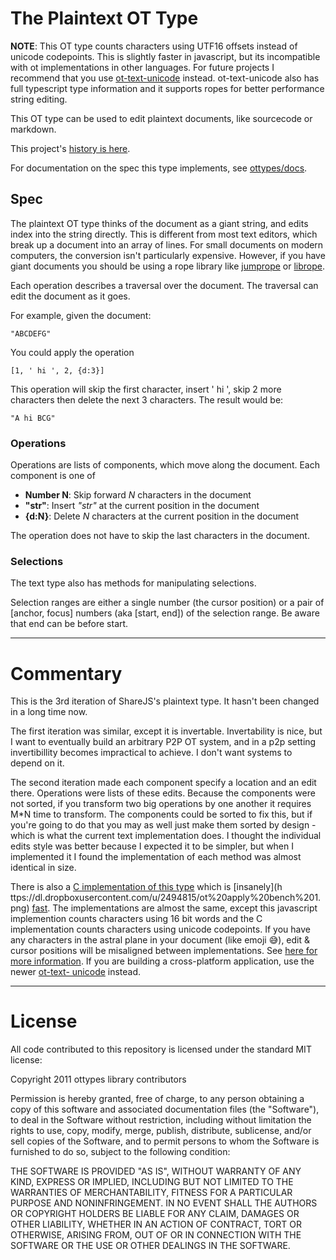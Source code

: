 # The Plaintext OT Type

**NOTE**: This OT type counts characters using UTF16 offsets instead of
unicode codepoints. This is slightly faster in javascript, but its
incompatible with ot implementations in other languages. For future
projects I recommend that you use
[ot-text-unicode](https://github.com/ottypes/text-unicode) instead.
ot-text-unicode also has full typescript type information and it supports ropes
for better performance string editing.


This OT type can be used to edit plaintext documents, like sourcecode or
markdown.

This project's [history is here](https://github.com/share/ShareJS/blob/0.6/src/types/text2.coffee).

For documentation on the spec this type implements, see [ottypes/docs](https://github.com/ottypes/docs).

## Spec

The plaintext OT type thinks of the document as a giant string, and edits index
into the string directly. This is different from most text editors, which break
up a document into an array of lines. For small documents on modern computers,
the conversion isn't particularly expensive. However, if you have giant
documents you should be using a rope library like
[jumprope](https://github.com/josephg/jumprope) or
[librope](https://github.com/josephg/librope).

Each operation describes a traversal over the document. The traversal can edit
the document as it goes.

For example, given the document:

```
"ABCDEFG"
```

You could apply the operation

```
[1, ' hi ', 2, {d:3}]
```

This operation will skip the first character, insert ' hi ', skip 2 more
characters then delete the next 3 characters. The result would be:

```
"A hi BCG"
```

### Operations

Operations are lists of components, which move along the document. Each
component is one of

- **Number N**: Skip forward *N* characters in the document
- **"str"**: Insert *"str"* at the current position in the document
- **{d:N}**: Delete *N* characters at the current position in the document

The operation does not have to skip the last characters in the document.

### Selections

The text type also has methods for manipulating selections.

Selection ranges are either a single number (the cursor position) or a pair of
[anchor, focus] numbers (aka [start, end]) of the selection range. Be aware
that end can be before start.

---

# Commentary

This is the 3rd iteration of ShareJS's plaintext type. It hasn't been changed
in a long time now.

The first iteration was similar, except it is invertable. Invertability is
nice, but I want to eventually build an arbitrary P2P OT system, and in a p2p
setting invertibillity becomes impractical to achieve. I don't want systems to
depend on it.

The second iteration made each component specify a location and an edit there.
Operations were lists of these edits. Because the components were not sorted,
if you transform two big operations by one another it requires M\*N
time to transform. The components could be sorted to fix this, but if you're
going to do that you may as well just make them sorted by design - which is
what the current text implementation does. I thought the individual edits style
was better because I expected it to be simpler, but when I implemented it I
found the implementation of each method was almost identical in size.

There is also a [C implementation of this
type](https://github.com/share/libot/blob/master/text.h) which is [insanely](h
ttps://dl.dropboxusercontent.com/u/2494815/ot%20apply%20bench%201.png) [fast](
https://dl.dropboxusercontent.com/u/2494815/ot%20apply%20bench%202.png). The
implementations are almost the same, except this javascript implemention
counts characters using 16 bit words and the C implementation counts
characters using unicode codepoints. If you have any characters in the astral
plane in your document (like emoji 😅), edit & cursor positions will be
misaligned between implementations. See [here for more
information](http://josephg.com/blog/string-length-lies). If you are building
a cross-platform application, use the newer [ot-text-
unicode](https://github.com/ottypes/text-unicode) instead.

---

# License

All code contributed to this repository is licensed under the standard MIT license:

Copyright 2011 ottypes library contributors

Permission is hereby granted, free of charge, to any person obtaining a copy
of this software and associated documentation files (the "Software"), to deal
in the Software without restriction, including without limitation the rights
to use, copy, modify, merge, publish, distribute, sublicense, and/or sell
copies of the Software, and to permit persons to whom the Software is
furnished to do so, subject to the following condition:

THE SOFTWARE IS PROVIDED "AS IS", WITHOUT WARRANTY OF ANY KIND, EXPRESS OR
IMPLIED, INCLUDING BUT NOT LIMITED TO THE WARRANTIES OF MERCHANTABILITY,
FITNESS FOR A PARTICULAR PURPOSE AND NONINFRINGEMENT. IN NO EVENT SHALL THE
AUTHORS OR COPYRIGHT HOLDERS BE LIABLE FOR ANY CLAIM, DAMAGES OR OTHER
LIABILITY, WHETHER IN AN ACTION OF CONTRACT, TORT OR OTHERWISE, ARISING FROM,
OUT OF OR IN CONNECTION WITH THE SOFTWARE OR THE USE OR OTHER DEALINGS IN
THE SOFTWARE.



